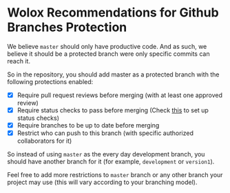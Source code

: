 # Wolox Recommendations for Github Branches Protection

We believe `master` should only have productive code.
And as such, we believe it should be a protected branch were only specific commits can reach it.

So in the repository, you should add master as a protected branch with the following protections enabled:

- [x] Require pull request reviews before merging (with at least one approved review)
- [x] Require status checks to pass before merging (Check [this](./pull-requests-good-practices.md#pull-request-webhooks) to set up status checks)
- [x] Require branches to be up to date before merging
- [x] Restrict who can push to this branch (with specific authorized collaborators for it)

So instead of using `master` as the every day development branch, you should have another branch for it (for example, `development` or `version1`).

Feel free to add more restrictions to `master` branch or any other branch your project may use (this will vary according to your branching model).
